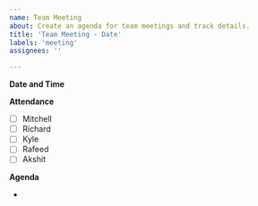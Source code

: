 ```yaml
---
name: Team Meeting
about: Create an agenda for team meetings and track details.
title: 'Team Meeting - Date'
labels: 'meeting'
assignees: ''

---
```


**Date and Time**

**Attendance**

- [ ] Mitchell
- [ ] Richard
- [ ] Kyle 
- [ ] Rafeed 
- [ ] Akshit 

**Agenda**

- 
